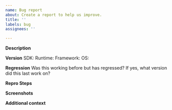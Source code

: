 ```yaml
---
name: Bug report
about: Create a report to help us improve.
title: ''
labels: bug
assignees: ''

---
```


**Description**
<!-- A clear and concise description of what the bug is. -->
<!-- Include callstacks and error messages is possible -->

**Version**
SDK: <!-- e.g. 0.9.579-prerelease (Check your project's Nuget config for version) -->
Runtime: <!-- WebView2 Runtime channel and version, e.g. Canary 86.0.612.0 (Check command line of child msedgewebview2.exe processes for version, or "Add/Remove Programs" and search for "WebView2 Runtime" for version) -->
Framework: <!-- WPF, WinForms, Win32, WinUI2, WinUI3/WinAppSDK, etc. -->
OS: <!-- Win11, Win10, or Xbox/Hololens; version info if available -->

**Regression**
Was this working before but has regressed? <!-- yes/no -->
If yes, what version did this last work on? <!-- SDK or Runtime version that works -->
<!-- You can add the "regression" label to this issue -->

**Repro Steps**
<!-- Minimal steps needed to reproduce the bug -->
<!-- Call out the Expected behavior, and the Actual behavior -->

<!-- Extra / Helpful -->
**Screenshots**

**Additional context**
